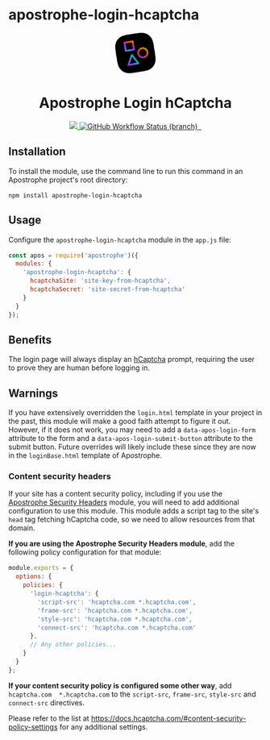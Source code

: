 # apostrophe-login-hcaptcha

<div align="center">
  <img src="https://raw.githubusercontent.com/apostrophecms/apostrophe/main/logo.svg" alt="ApostropheCMS logo" width="80" height="80">

  <h1>Apostrophe Login hCaptcha</h1>
  <p>
    <a aria-label="Apostrophe logo" href="https://v2.docs.apostrophecms.org">
      <img src="https://img.shields.io/badge/MADE%20FOR%20Apostrophe%202-000000.svg?style=for-the-badge&logo=Apostrophe&labelColor=6516dd">
    </a>
    <a aria-label="Test status" href="https://github.com/apostrophecms/apostrophe-login-hcaptcha/actions">
      <img alt="GitHub Workflow Status (branch)" src="https://img.shields.io/github/workflow/status/apostrophecms/apostrophe-login-hcaptcha/Tests/main?label=Tests&labelColor=000000&style=for-the-badge">
    </a>
    <a aria-label="Join the community on Discord" href="http://chat.apostrophecms.org">
      <img alt="" src="https://img.shields.io/discord/517772094482677790?color=5865f2&label=Join%20the%20Discord&logo=discord&logoColor=fff&labelColor=000&style=for-the-badge&logoWidth=20">
    </a>
    <a aria-label="License" href="https://github.com/apostrophecms/apostrophe-login-hcaptcha/blob/main/LICENSE.md">
      <img alt="" src="https://img.shields.io/static/v1?style=for-the-badge&labelColor=000000&label=License&message=MIT&color=3DA639">
    </a>
  </p>
</div>

## Installation

To install the module, use the command line to run this command in an Apostrophe project's root directory:

```
npm install apostrophe-login-hcaptcha
```

## Usage

Configure the `apostrophe-login-hcaptcha` module in the `app.js` file:

```javascript
const apos = require('apostrophe')({
  modules: {
    'apostrophe-login-hcaptcha': {
      hcaptchaSite: 'site-key-from-hcaptcha',
      hcaptchaSecret: 'site-secret-from-hcaptcha'
    }
  }
});
```

## Benefits

The login page will always display an [hCaptcha](https://docs.hcaptcha.com) prompt, requiring the user to prove they are human before logging in.

## Warnings

If you have extensively overridden the `login.html` template in your project in the past, this module will make a good faith attempt to figure it out. However, if it does not work, you may need to add a `data-apos-login-form` attribute to the form and a `data-apos-login-submit-button` attribute to the submit button. Future overrides will likely include these since they are now in the `loginBase.html` template of Apostrophe.

### Content security headers

If your site has a content security policy, including if you use the [Apostrophe Security Headers](https://www.npmjs.com/package/apostrophe-security-headers) module, you will need to add additional configuration to use this module. This module adds a script tag to the site's `head` tag fetching hCaptcha code, so we need to allow resources from that domain.

**If you are using the Apostrophe Security Headers module**, add the following policy configuration for that module:

```javascript
module.exports = {
  options: {
    policies: {
      'login-hcaptcha': {
        'script-src': 'hcaptcha.com *.hcaptcha.com',
        'frame-src': 'hcaptcha.com *.hcaptcha.com',
        'style-src': 'hcaptcha.com *.hcaptcha.com',
        'connect-src': 'hcaptcha.com *.hcaptcha.com'
      },
      // Any other policies...
    }
  }
};
```

**If your content security policy is configured some other way**, add `hcaptcha.com  *.hcaptcha.com` to the `script-src`, `frame-src`, `style-src` and `connect-src` directives.

Please refer to the list at https://docs.hcaptcha.com/#content-security-policy-settings for any additional settings.
